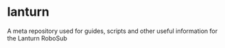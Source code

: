 # lanturn
A meta repository used for guides, scripts and other useful information for the Lanturn RoboSub
